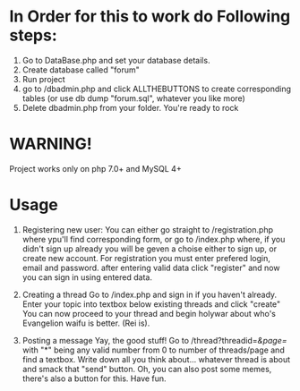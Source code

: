 # In Order for this to work do Following steps:

1. Go to DataBase.php and set your database details.
2. Create database called "forum" 
3. Run project
4. go to /dbadmin.php and click ALLTHEBUTTONS to create corresponding tables (or use db dump "forum.sql", whatever you like more)
5. Delete dbadmin.php from your folder.
You're ready to rock

# WARNING!
Project works only on php 7.0+ and MySQL 4+

# Usage
1. Registering new user:
You can either go straight to /registration.php where ypu'll find corresponding form, or go to /index.php where, if you didn't sign up already you will be geven a choise either to sign up, or create new account.
For registration you must enter prefered login, email and password.
after entering valid data click "register" and now you can sign in using entered data.

2. Creating a thread
Go to /index.php and sign in if you haven't already.
Enter your topic into textbox below existing threads and click "create"
You can now proceed to your thread and begin holywar about who's Evangelion waifu is better. (Rei is).

3. Posting a message
Yay, the good stuff! Go to /thread?threadid=*&page=* with "*" being any valid number from 0 to number of threads/page and find a textbox. Write down all you think about... whatever thread is about and smack that "send" button. Oh, you can also post some memes, there's also a button for this.
Have fun.
